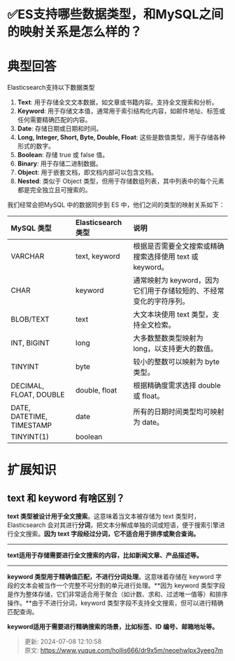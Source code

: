 # ✅ES支持哪些数据类型，和MySQL之间的映射关系是怎么样的？

# 典型回答


<font style="color:rgb(13, 13, 13);">Elasticsearch支持以下数据类型</font>

<font style="color:rgb(13, 13, 13);"></font>

1. **Text**: 用于存储全文文本数据，如文章或书籍内容。支持全文搜索和分析。
2. **Keyword**: 用于存储文本值，通常用于索引结构化内容，如邮件地址、标签或任何需要精确匹配的内容。
3. **Date**: 存储日期或日期和时间。
4. **Long, Integer, Short, Byte, Double, Float**: 这些是数值类型，用于存储各种形式的数字。
5. **Boolean**: 存储 true 或 false 值。
6. **Binary**: 用于存储二进制数据。
7. **Object**: 用于嵌套文档，即文档内部可以包含文档。
8. **Nested**: 类似于 Object 类型，但用于存储数组列表，其中列表中的每个元素都是完全独立且可搜索的。



我们经常会把MySQL 中的数据同步到 ES 中，他们之间的类型的映射关系如下：



| **MySQL 类型** | **Elasticsearch 类型** | **说明** |
| :--- | :--- | :--- |
| <font style="color:rgb(13, 13, 13);">VARCHAR</font> | <font style="color:rgb(13, 13, 13);">text, keyword</font> | <font style="color:rgb(13, 13, 13);">根据是否需要全文搜索或精确搜索选择使用 text 或 keyword。</font> |
| <font style="color:rgb(13, 13, 13);">CHAR</font> | <font style="color:rgb(13, 13, 13);">keyword</font> | <font style="color:rgb(13, 13, 13);">通常映射为 keyword，因为它们用于存储较短的、不经常变化的字符序列。</font> |
| <font style="color:rgb(13, 13, 13);">BLOB/TEXT</font> | <font style="color:rgb(13, 13, 13);">text</font> | <font style="color:rgb(13, 13, 13);">大文本块使用 text 类型，支持全文检索。</font> |
| <font style="color:rgb(13, 13, 13);">INT, BIGINT</font> | <font style="color:rgb(13, 13, 13);">long</font> | <font style="color:rgb(13, 13, 13);">大多数整数类型映射为 long，以支持更大的数值。</font> |
| <font style="color:rgb(13, 13, 13);">TINYINT</font> | <font style="color:rgb(13, 13, 13);">byte</font> | <font style="color:rgb(13, 13, 13);">较小的整数可以映射为 byte 类型。</font> |
| <font style="color:rgb(13, 13, 13);">DECIMAL, FLOAT, DOUBLE</font> | <font style="color:rgb(13, 13, 13);">double, float</font> | <font style="color:rgb(13, 13, 13);">根据精确度需求选择 double 或 float。</font> |
| <font style="color:rgb(13, 13, 13);">DATE, DATETIME, TIMESTAMP</font> | <font style="color:rgb(13, 13, 13);">date</font> | <font style="color:rgb(13, 13, 13);">所有的日期时间类型均可映射为 date。</font> |
| <font style="color:rgb(13, 13, 13);">TINYINT(1)</font> | <font style="color:rgb(13, 13, 13);">boolean</font> | <font style="color:rgb(13, 13, 13);"></font> |




# 扩展知识


## <font style="color:rgb(13, 13, 13);">text 和 keyword 有啥区别？</font>


**text 类型被设计用于全文搜索**。这意味着当文本被存储为 text 类型时，Elasticsearch 会对其进行**分词**，把文本分解成单独的词或短语，便于搜索引擎进行全文搜索。**因为 text 字段经过分词，它不适合用于排序或聚合查询。**

****

**text适用于存储需要进行全文搜索的内容，比如新闻文章、产品描述等。**

****

**keyword 类型用于精确值匹配，不进行分词处理**。这意味着存储在 keyword 字段的文本会被当作一个完整不可分割的单元进行处理。**因为 keyword 类型字段是作为整体存储，它们非常适合用于聚合（如计数、求和、过滤唯一值等）和排序操作。**由于不进行分词，keyword 类型字段不支持全文搜索，但可以进行精确匹配查询。



**keyword适用于需要进行精确搜索的场景，比如标签、ID 编号、邮箱地址等。**  






> 更新: 2024-07-08 12:10:58  
> 原文: <https://www.yuque.com/hollis666/dr9x5m/neoehwlpx3yeeg7m>